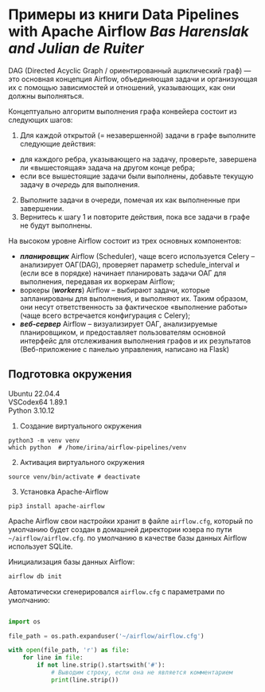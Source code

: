 # Примеры из книги **Data Pipelines with Apache Airflow** *Bas Harenslak and Julian de Ruiter*

DAG (Directed Acyclic Graph / ориентированный ациклический граф) 
— это основная концепция Airflow, объединяющая задачи и организующая их с помощью зависимостей и отношений, указывающих, как они должны выполняться.

Концептуально алгоритм выполнения графа конвейера состоит из следующих шагов:
1. Для каждой открытой (= незавершенной) задачи в графе выполните следующие действия:
-  для каждого ребра, указывающего на задачу, проверьте, завершена ли «вышестоящая» задача на другом конце ребра;
-  если все вышестоящие задачи были выполнены, добавьте текущую задачу в *очередь* для выполнения.
2. Выполните задачи в очереди, помечая их как выполненные при завершении.
3. Вернитесь к шагу 1 и повторите действия, пока все задачи в графе не будут выполнены.

На высоком уровне Airflow состоит из трех основных компонентов:
- ***планировщик*** Airflow (Scheduler), чаще всего используется Celery – анализирует ОАГ(DAG), проверяет параметр 
schedule_interval и (если все в порядке) начинает планировать 
задачи ОАГ для выполнения, передавая их воркерам Airflow;
- воркеры (***workers***) Airflow – выбирают задачи, которые запланированы для выполнения, и выполняют их. Таким образом, они 
несут ответственность за фактическое «выполнение работы» (чаще всего встречается конфигурация с Celery);
-  ***веб-сервер*** Airflow – визуализирует ОАГ, анализируемые планировщиком, и предоставляет пользователям основной интерфейс 
для отслеживания выполнения графов и их результатов (Веб-приложение с панелью управления, написано на Flask)



## Подготовка окружения
Ubuntu 22.04.4 <br>
VSCodex64 1.89.1 <br>
Python 3.10.12 <br>

1. Создание виртуального окружения
```
python3 -m venv venv
which python  # /home/irina/airflow-pipelines/venv
```

2. Активация виртуального окружения
```
source venv/bin/activate # deactivate 

```

3. Установка Apache-Airflow
```
pip3 install apache-airflow
```


Apache Airflow свои настройки хранит в файле ```airflow.cfg```, который по умолчанию будет создан в домашней директории юзера по пути ```~/airflow/airflow.cfg```.
по умолчанию в качестве базы данных Airflow использует SQLite. 

Инициализация базы данных Airflow:
```bash 
airflow db init
```

Автоматически сгенерировался ```airflow.cfg``` с параметрами по умолчанию:

```python

import os

file_path = os.path.expanduser('~/airflow/airflow.cfg')

with open(file_path, 'r') as file:
    for line in file:
        if not line.strip().startswith('#'):
            # Выводим строку, если она не является комментарием
            print(line.strip())

```
